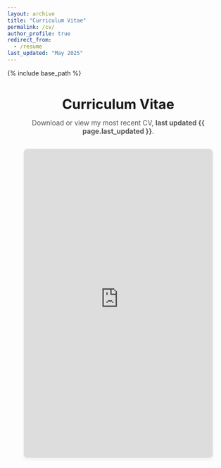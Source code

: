 ```yaml
---
layout: archive
title: "Curriculum Vitae"
permalink: /cv/
author_profile: true
redirect_from:
  - /resume
last_updated: "May 2025"
---
```


{% include base_path %}

<div style="text-align: center; margin-top: 30px;">
  <h1 style="font-size: 2.2em; margin-bottom: 10px;">Curriculum Vitae</h1>
  <p style="font-size: 1.1em; color: #555;">
    Download or view my most recent CV, <strong>last updated {{ page.last_updated }}</strong>.
  </p>
</div>

<!-- Desktop View: Embedded PDF -->
<div class="pdf-container" style="text-align: center; margin-top: 30px;">
  <iframe 
    src="https://natdave.github.io/files/NatDaveCV.pdf" 
    width="85%" 
    height="700px" 
    style="border: 1px solid #e0e0e0; border-radius: 8px; box-shadow: 0 4px 8px rgba(0,0,0,0.05);">
    Your browser does not support embedded PDFs.
    <a href="https://natdave.github.io/files/NatDaveCV.pdf">Click here to download.</a>
  </iframe>
</div>

<!-- Mobile View: Action Buttons -->
<div class="mobile-view" style="margin-top: 30px;">
  <div style="text-align: center;">
    <a href="https://natdave.github.io/files/NatDaveCV.pdf" target="_blank" 
       style="font-size: 18px; padding: 12px 24px; background-color: #0069d9; color: white; 
              text-decoration: none; border-radius: 6px; display: inline-block;">
      📄 View CV
    </a>
  </div>
  <div style="text-align: center; margin-top: 12px;">
    <p style="font-size: 0.95em; color: #555;">
      Or <a href="https://natdave.github.io/files/NatDaveCV.pdf" download>click here to download</a>.
    </p>
  </div>
</div>

<!-- Responsive Styling -->
<style>
  @media (max-width: 768px) {
    .pdf-container { display: none; }
  }
  @media (min-width: 769px) {
    .mobile-view { display: none; }
  }
</style>
